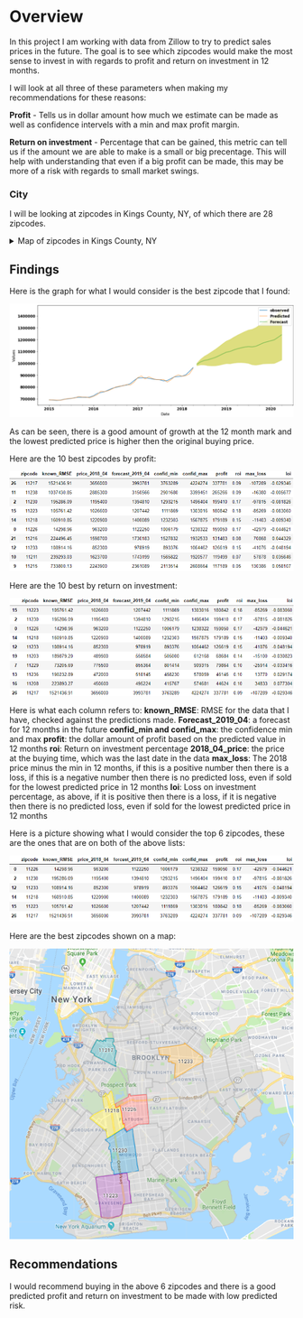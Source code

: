 # Overview  

In this project I am working with data from Zillow to try to predict sales prices in the future. The goal is to see which zipcodes would make the most sense to invest in with regards to profit and return on investment in 12 months.  

I will look at all three of these parameters when making my recommendations for these reasons: 
  
**Profit** - Tells us in dollar amount how much we estimate can be made as well as confidence intervels with a min and max profit margin.  
  
**Return on investment** - Percentage that can be gained, this metric can tell us if the amount we are able to make is a small or big precentage. This will help with understanding that even if a big profit can be made, this may be more of a risk with regards to small market swings. 

  
### City  

I will be looking at zipcodes in Kings County, NY, of which there are 28 zipcodes.   

<details><summary>Map of zipcodes in Kings County, NY</summary>
<img src='brooklyn_map.png'>
</details>

## Findings

Here is the graph for what I would consider is the best zipcode that I found:

<img src='brooklyn_11226.png'>

As can be seen, there is a good amount of growth at the 12 month mark and the lowest predicted price is higher then the original buying price.

Here are the 10 best zipcodes by profit:

<img src='brooklyn_profit.png'>

Here are the 10 best by return on investment:

<img src='brooklyn_roi.png'>

Here is what each column refers to:
**known_RMSE**: RMSE for the data that I have, checked against the predictions made.
**Forecast_2019_04**: a forecast for 12 months in the future
**confid_min and confid_max**: the confidence min and max
**profit**: the dollar amount of profit based on the predicted value in 12 months
**roi**: Return on investment percentage
**2018_04_price**: the price at the buying time, which was the last date in the data
**max_loss**: The 2018 price minus the min in 12 months, if this is a positive number then there is a loss, if this is a negative number then there is no predicted loss, even if sold for the lowest predicted price in 12 months
**loi**: Loss on investment percentage, as above, if it is positive then there is a loss, if it is negative then there is no predicted loss, even if sold for the lowest predicted price in 12 months

Here is a picture showing what I would consider the top 6 zipcodes, these are the ones that are on both of the above lists:

<img src='brooklyn_best_df.png'>

Here are the best zipcodes shown on a map:

<img src='brooklyn_best.png'>


## Recommendations

I would recommend buying in the above 6 zipcodes and there is a good predicted profit and return on investment to be made with low predicted risk.
